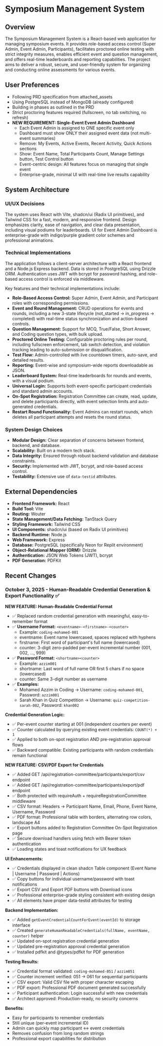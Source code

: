 # Symposium Management System

## Overview
The Symposium Management System is a React-based web application for managing symposium events. It provides role-based access control (Super Admin, Event Admin, Participants), facilitates proctored online testing with strict integrity measures, enables efficient event and question management, and offers real-time leaderboards and reporting capabilities. The project aims to deliver a robust, secure, and user-friendly system for organizing and conducting online assessments for various events.

## User Preferences
- Following PRD specification from attached_assets
- Using PostgreSQL instead of MongoDB (already configured)
- Building in phases as outlined in the PRD
- Strict proctoring features required (fullscreen, no tab switching, no refresh)
- **NEW REQUIREMENT: Single-Event Event Admin Dashboard**
  - Each Event Admin is assigned to ONE specific event only
  - Dashboard must show ONLY their assigned event data (not multi-event summaries)
  - Remove: My Events, Active Events, Recent Activity, Quick Actions sections
  - Show: Event Name, Total Participants Count, Manage Settings button, Test Control button
  - Event-centric design: All features focus on managing that single event
  - Enterprise-grade, minimal UI with real-time live results capability

## System Architecture

### UI/UX Decisions
The system uses React with Vite, shadcn/ui (Radix UI primitives), and Tailwind CSS for a fast, modern, and responsive frontend. Design emphasizes clarity, ease of navigation, and clear data presentation, including visual podiums for leaderboards. UI for Event Admin Dashboard is enterprise-grade with indigo/purple gradient color schemes and professional animations.

### Technical Implementations
The application follows a client-server architecture with a React frontend and a Node.js Express backend. Data is stored in PostgreSQL using Drizzle ORM. Authentication uses JWT with bcrypt for password hashing, and role-based access control is enforced via middleware.

Key features and their technical implementations include:
- **Role-Based Access Control:** Super Admin, Event Admin, and Participant roles with corresponding permissions.
- **Event and Round Management:** CRUD operations for events and rounds, including a new 3-state lifecycle (not_started → in_progress → completed) with real-time status synchronization and action-based controls.
- **Question Management:** Support for MCQ, True/False, Short Answer, and Coding question types, with bulk upload.
- **Proctored Online Testing:** Configurable proctoring rules per round, including fullscreen enforcement, tab switch detection, and violation tracking leading to auto-submission or disqualification.
- **Test Flow:** Admin-controlled with live countdown timers, auto-save, and detailed results.
- **Reporting:** Event-wise and symposium-wide reports downloadable as JSON.
- **Leaderboard System:** Real-time leaderboards for rounds and events, with a visual podium.
- **Universal Login:** Supports both event-specific participant credentials and standard admin accounts.
- **On-Spot Registration:** Registration Committee can create, read, update, and delete participants directly, with event selection limits and auto-generated credentials.
- **Restart Round Functionality:** Event Admins can restart rounds, which deletes all participant attempts and resets the round status.

### System Design Choices
- **Modular Design:** Clear separation of concerns between frontend, backend, and database.
- **Scalability:** Built on a modern tech stack.
- **Data Integrity:** Ensured through robust backend validation and database constraints.
- **Security:** Implemented with JWT, bcrypt, and role-based access control.
- **Testability:** Extensive use of `data-testid` attributes.

## External Dependencies
- **Frontend Framework:** React
- **Build Tool:** Vite
- **Routing:** Wouter
- **State Management/Data Fetching:** TanStack Query
- **Styling Framework:** Tailwind CSS
- **UI Components:** shadcn/ui (based on Radix UI primitives)
- **Backend Runtime:** Node.js
- **Web Framework:** Express
- **Database:** PostgreSQL (specifically Neon for Replit environment)
- **Object-Relational Mapper (ORM):** Drizzle
- **Authentication:** JSON Web Tokens (JWT), bcrypt
- **PDF Generation:** PDFKit

## Recent Changes

### October 3, 2025 - Human-Readable Credential Generation & Export Functionality ✅

**NEW FEATURE: Human-Readable Credential Format**
- ✅ Replaced random credential generation with meaningful, easy-to-remember format
- ✅ **Username Format:** `<eventname>-<firstname>-<counter>` 
  - Example: `coding-mohamed-001`
  - eventname: Event name lowercased, spaces replaced with hyphens
  - firstname: First word of participant's full name (lowercased)
  - counter: 3-digit zero-padded per-event incremental number (001, 002, ..., 999)
- ✅ **Password Format:** `<shortname><counter>`
  - Example: `azzim001`
  - shortname: Last word of full name OR first 5 chars if no space (lowercased)
  - counter: Same 3-digit number as username
- ✅ **Examples:**
  - Mohamed Azzim in Coding → Username: `coding-mohamed-001`, Password: `azzim001`
  - Sarah Khan in Quiz Competition → Username: `quiz-competition-sarah-002`, Password: `khan002`

**Credential Generation Logic:**
- ✅ Per-event counter starting at 001 (independent counters per event)
- ✅ Counter calculated by querying existing event credentials: `COUNT(*) + 1`
- ✅ Applied to both on-spot registration AND pre-registration approval flows
- ✅ Backward compatible: Existing participants with random credentials remain functional

**NEW FEATURE: CSV/PDF Export for Credentials**
- ✅ Added GET /api/registration-committee/participants/export/csv endpoint
- ✅ Added GET /api/registration-committee/participants/export/pdf endpoint
- ✅ Both protected with requireAuth + requireRegistrationCommittee middleware
- ✅ CSV format: Headers → Participant Name, Email, Phone, Event Name, Username, Password
- ✅ PDF format: Professional table with borders, alternating row colors, landscape A4
- ✅ Export buttons added to Registration Committee On-Spot Registration page
- ✅ Secure download handlers using fetch with Bearer token authentication
- ✅ Loading states and toast notifications for UX feedback

**UI Enhancements:**
- ✅ Credentials displayed in clean shadcn Table component (Event Name | Username | Password | Actions)
- ✅ Copy buttons for individual username/password with toast notifications
- ✅ Export CSV and Export PDF buttons with Download icons
- ✅ Professional enterprise-grade styling consistent with existing design
- ✅ All elements have proper data-testid attributes for testing

**Backend Implementation:**
- ✅ Added `getEventCredentialCountForEvent(eventId)` to storage interface
- ✅ Created `generateHumanReadableCredentials(fullName, eventName, counter)` helper
- ✅ Updated on-spot registration credential generation
- ✅ Updated pre-registration approval credential generation
- ✅ Installed pdfkit and @types/pdfkit for PDF generation

**Testing Results:**
- ✅ Credential format validated: `coding-mohamed-051` / `azzim051`
- ✅ Counter increment verified: 051 → 061 for sequential participants
- ✅ CSV export: Valid CSV file with proper character escaping
- ✅ PDF export: Professional PDF document generated successfully
- ✅ Participant authentication: Login successful with new credentials
- ✅ Architect approved: Production-ready, no security concerns

**Benefits:**
- Easy for participants to remember credentials
- Still unique (per-event incremental ID)
- Admin can quickly map participant ↔ event credentials
- Removes confusion from long random strings
- Professional export capabilities for distribution